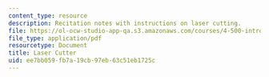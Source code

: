 ```yaml
---
content_type: resource
description: Recitation notes with instructions on laser cutting.
file: https://ol-ocw-studio-app-qa.s3.amazonaws.com/courses/4-500-introduction-to-design-computing-fall-2008/ee7bb059fb7a19cb97eb63c51eb1725c_rec6.pdf
file_type: application/pdf
resourcetype: Document
title: Laser Cutter
uid: ee7bb059-fb7a-19cb-97eb-63c51eb1725c
---
```

